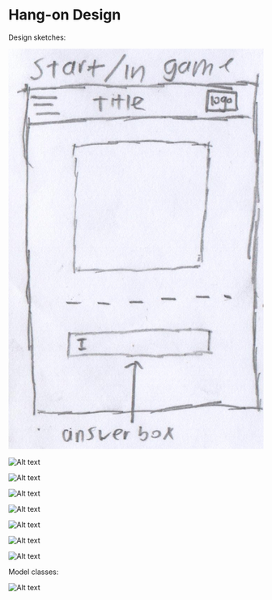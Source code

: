 # Hang-on Design

Design sketches:

![Alt text](Design/Designsketches/start_game.jpg)

![Alt text](https://github.com/Jack-Herrer/Hang-on/tree/master/Design/Designsketches/in_game.jpg)

![Alt text](https://github.com/Jack-Herrer/Hang-on/tree/master/Design/Designsketches/typing_ans.jpg)

![Alt text](https://github.com/Jack-Herrer/Hang-on/tree/master/Design/Designsketches/view_options.jpg)

![Alt text](https://github.com/Jack-Herrer/Hang-on/tree/master/Design/Designsketches/highscores.jpg)

![Alt text](https://github.com/Jack-Herrer/Hang-on/tree/master/Design/Designsketches/settings.jpg)

![Alt text](https://github.com/Jack-Herrer/Hang-on/tree/master/Design/Designsketches/on_win.jpg)

![Alt text](https://github.com/Jack-Herrer/Hang-on/tree/master/Design/Designsketches/lost_game.jpg)

Model classes:

![Alt text](https://github.com/Jack-Herrer/Hang-on/tree/master/Design/Designsketches/modelclasses.jpg)


